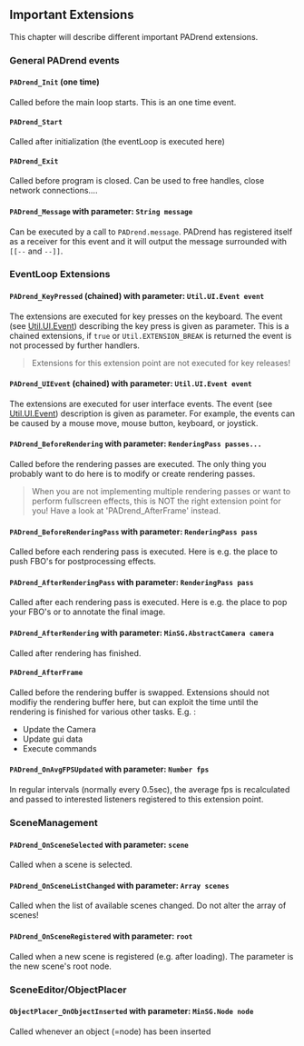## Important Extensions
This chapter will describe different important PADrend extensions.

### General PADrend events
#### `PADrend_Init` (one time)
 Called before the main loop starts. This is an one time event.

#### `PADrend_Start`
Called after initialization (the eventLoop is executed here)

#### `PADrend_Exit`
Called before program is closed. Can be used to free handles, close network connections....

#### `PADrend_Message` with parameter: `String message`
Can be executed by a call to `PADrend.message`. PADrend has registered itself as a receiver for this event and it will output the message surrounded with `[[--` and `--]]`.


### EventLoop Extensions
#### `PADrend_KeyPressed` (chained) with parameter: `Util.UI.Event event`
The extensions are executed for key presses on the keyboard. The event (see [Util.UI.Event](UI.Event.md)) describing the key press is given as parameter. This is a chained extensions, if `true` or `Util.EXTENSION_BREAK` is returned the event is not processed by further handlers.
> Extensions for this extension point are not executed for key releases!

#### `PADrend_UIEvent` (chained) with parameter: `Util.UI.Event event`
The extensions are executed for user interface events. The event (see [Util.UI.Event](UI.Event.md)) description is given as parameter.
For example, the events can be caused by a mouse move, mouse button, keyboard, or joystick.

#### `PADrend_BeforeRendering` with parameter: `RenderingPass passes...`
Called before the rendering passes are executed. The only thing you probably want to do here is to modify or create rendering passes.
> When you are not implementing multiple rendering passes or want to perform fullscreen effects, this is NOT the right extension point for you! Have a look at 'PADrend_AfterFrame' instead.

#### `PADrend_BeforeRenderingPass` with parameter: `RenderingPass pass`
Called before each rendering pass is executed. Here is e.g. the place to push FBO's for postprocessing effects.

#### `PADrend_AfterRenderingPass` with parameter: `RenderingPass pass`
Called after each rendering pass is executed. Here is e.g. the place to pop your FBO's or to annotate the final image.

#### `PADrend_AfterRendering` with parameter: `MinSG.AbstractCamera camera`
Called after rendering has finished.

#### `PADrend_AfterFrame`
Called before the rendering buffer is swapped. Extensions should not modifiy the rendering buffer here, but can exploit the time until the rendering is finished for various other tasks. E.g. :
* Update the Camera
* Update gui data
* Execute commands

#### `PADrend_OnAvgFPSUpdated` with parameter: `Number fps`
In regular intervals (normally every 0.5sec), the average fps is recalculated and passed to interested listeners registered to this extension point.



### SceneManagement
#### `PADrend_OnSceneSelected` with parameter: `scene`
Called when a scene is selected.

#### `PADrend_OnSceneListChanged` with parameter: `Array scenes`
Called when the list of available scenes changed. Do not alter the array of scenes!

#### `PADrend_OnSceneRegistered` with parameter: `root`
Called when a new scene is registered (e.g. after loading). The parameter is the new scene's root node.


### SceneEditor/ObjectPlacer
#### `ObjectPlacer_OnObjectInserted` with parameter: `MinSG.Node node`
Called whenever an object (=node) has been inserted
